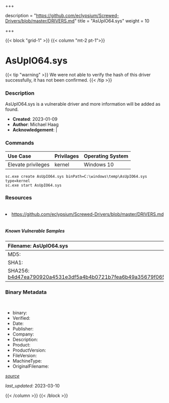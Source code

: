 +++

description = "https://github.com/eclypsium/Screwed-Drivers/blob/master/DRIVERS.md"
title = "AsUpIO64.sys"
weight = 10

+++


{{< block "grid-1" >}}
{{< column "mt-2 pt-1">}}




# AsUpIO64.sys 


{{< tip "warning" >}}
We were not able to verify the hash of this driver successfully, it has not been confirmed.
{{< /tip >}}




### Description


AsUpIO64.sys is a vulnerable driver and more information will be added as found.


- **Created**: 2023-01-09
- **Author**: Michael Haag
- **Acknowledgement**:  | [](https://twitter.com/)

### Commands

| Use Case | Privilages | Operating System | 
|:---- | ---- | ---- |
| Elevate privileges | kernel | Windows 10 |

```
sc.exe create AsUpIO64.sys binPath=C:\windows\temp\AsUpIO64.sys type=kernel
sc.exe start AsUpIO64.sys
```

### Resources
<br>


<li><a href=" https://github.com/eclypsium/Screwed-Drivers/blob/master/DRIVERS.md"> https://github.com/eclypsium/Screwed-Drivers/blob/master/DRIVERS.md</a></li>


<br>


##### Known Vulnerable Samples

| Filename: AsUpIO64.sys |
|:---- |
|MD5: <a href="https://www.virustotal.com/gui/file/{&#39;Filename&#39;: &#39;AsUpIO64.sys&#39;, &#39;MD5&#39;: &#39;&#39;, &#39;SHA1&#39;: &#39;&#39;, &#39;SHA256&#39;: &#39;b4d47ea790920a4531e3df5a4b4b0721b7fea6b49a35679f0652f1e590422602&#39;}"></a>|
|SHA1: <a href="https://www.virustotal.com/gui/file/{&#39;Filename&#39;: &#39;AsUpIO64.sys&#39;, &#39;MD5&#39;: &#39;&#39;, &#39;SHA1&#39;: &#39;&#39;, &#39;SHA256&#39;: &#39;b4d47ea790920a4531e3df5a4b4b0721b7fea6b49a35679f0652f1e590422602&#39;}"></a>|
|SHA256: <a href="https://www.virustotal.com/gui/file/{&#39;Filename&#39;: &#39;AsUpIO64.sys&#39;, &#39;MD5&#39;: &#39;&#39;, &#39;SHA1&#39;: &#39;&#39;, &#39;SHA256&#39;: &#39;b4d47ea790920a4531e3df5a4b4b0721b7fea6b49a35679f0652f1e590422602&#39;}">b4d47ea790920a4531e3df5a4b4b0721b7fea6b49a35679f0652f1e590422602</a>|




### Binary Metadata
<br>

- binary: 
- Verified: 
- Date: 
- Publisher: 
- Company: 
- Description: 
- Product: 
- ProductVersion: 
- FileVersion: 
- MachineType: 
- OriginalFilename: 

[*source*](https://github.com/magicsword-io/LOLDrivers/tree/main/yaml/asupio64.sys.yml)

*last_updated:* 2023-03-10


{{< /column >}}
{{< /block >}}
